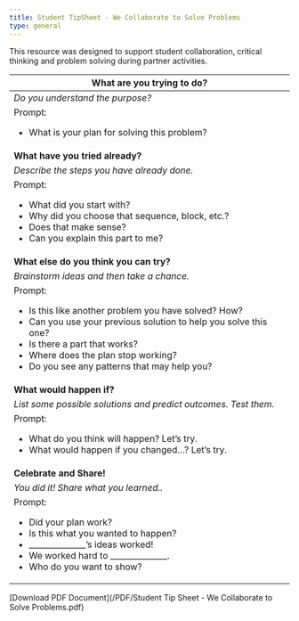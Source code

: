 ```yaml
---
title: Student TipSheet - We Collaborate to Solve Problems
type: general
---
```


This resource was designed to support student collaboration, critical thinking and problem solving during partner activities.

|**What are you trying to do?**|
|-----|
|*Do you understand the purpose?*|
|Prompt: <ul><li>What is your plan for solving this problem?</li></ul>|
|**What have you tried already?**|
|*Describe the steps you have already done.*|
|Prompt: <ul><li>What did you start with?</li><li>Why did you choose that sequence, block, etc.?</li><li>Does that make sense?</li><li>Can you explain this part to me?</li></ul>|
|**What else do you think you can try?**|
|*Brainstorm ideas and then take a chance.*|
|Prompt: <ul><li>Is this like another problem you have solved? How?</li><li>Can you use your previous solution to help you solve this one?</li><li>Is there a part that works?</li><li>Where does the plan stop working?</li><li>Do you see any patterns that may help you?</li></ul>|
|**What would happen if?**|
|*List some possible solutions and predict outcomes. Test them.*|
|Prompt: <ul><li>What do you think will happen? Let’s try.</li><li>What would happen if you changed…? Let’s try.</li></ul>|
|**Celebrate and Share!**|
|*You did it! Share what you learned..*|
|Prompt: <ul><li>Did your plan work?</li><li>Is this what you wanted to happen?</li><li>______________’s ideas worked!</li><li>We worked hard to ______________.</li><li>Who do you want to show?</li></ul>|


[Download PDF Document](/PDF/Student Tip Sheet - We Collaborate to Solve Problems.pdf)
